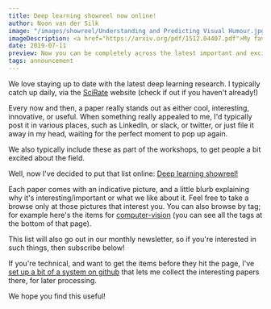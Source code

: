 ```yaml
---
title: Deep learning showreel now online!
author: Noon van der Silk
image: "/images/showreel/Understanding and Predicting Visual Humour.jpg"
imageDescription: <a href="https://arxiv.org/pdf/1512.04407.pdf">My favourite paper of 2015</a>, and maybe of all time. See the <a href="/showreel.html">showreel</a> page for more!
date: 2019-07-11
preview: Now you can be completely across the latest important and exciting developments in AI and deep learning, because we've made our "deep learning showreel" available online!
tags: announcement
---
```


We love staying up to date with the latest deep learning research. I typically
catch up daily, via the [SciRate](https://scirate.com) website (check if out
if you haven't already!)

Every now and then, a paper really stands out as either cool, interesting,
innovative, or useful. When something really appealed to me, I'd typically
post it in various places, such as LinkedIn, or slack, or twitter, or just
file it away in my head, waiting for the perfect moment to pop up again.

We also typically include these as part of the workshops, to get people a bit
excited about the field.

Well, now I've decided to put that list online: <a href="/showreel.html">Deep
learning showreel!</a>

Each paper comes with an indicative picture, and a little blurb explaining why
it's interesting/important or what we like about it. Feel free to take a
browse only at those pictures that interest you. You can also browse by tag;
for example here's the items for
[computer-vision](showreel-tags/computer-vision.html) (you can see all the
tags at the bottom of that page).

This list will also go out in our monthly newsletter, so if you're interested
in such things, then subscribe below!

If you're technical, and want to get the items before they hit the page, I've
[set up a bit of a system on
github](https://github.com/BraneShop/showreel) that lets me collect
the interesting papers there, for later processing.

We hope you find this useful!
